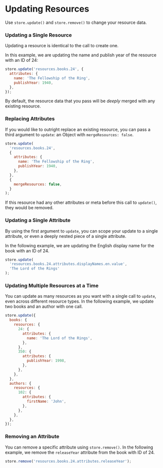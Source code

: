 # Updating Resources

Use `store.update()` and `store.remove()` to change your resource data.

### Updating a Single Resource

Updating a resource is identical to the call to create one.

In this example, we are updating the name and publish year of the resource with an
ID of 24:

```js
store.update('resources.books.24', {
  attributes: {
    name: 'The Fellowship of the Ring',
    publishYear: 1940,
  },
});
```

By default, the resource data that you pass will be _deeply_ merged with any
existing resource.

### Replacing Attributes

If you would like to outright replace an existing resource, you can pass a
third argument to `update`: an Object with `mergeResources: false`.

```js
store.update(
  'resources.books.24',
  {
    attributes: {
      name: 'The Fellowship of the Ring',
      publishYear: 1940,
    },
  },
  {
    mergeResources: false,
  }
);
```

If this resource had any other attributes or meta before this call to `update()`,
they would be removed.

### Updating a Single Attribute

By using the first argument to `update`, you can scope your update to
a single attribute, or even a deeply nested piece of a single attribute.

In the following example, we are updating the English display name for the
book with an ID of 24.

```js
store.update(
  'resources.books.24.attributes.displayNames.en.value',
  'The Lord of the Rings'
);
```

### Updating Multiple Resources at a Time

You can update as many resources as you want with a single call to `update`, even across
different resource types. In the following example, we update two books and an author
with one call.

```js
store.update({
  books: {
    resources: {
      24: {
        attributes: {
          name: 'The Lord of the Rings',
        },
      },
      350: {
        attributes: {
          publishYear: 1998,
        },
      },
    },
  },
  authors: {
    resources: {
      102: {
        attributes: {
          firstName: 'John',
        },
      },
    },
  },
});
```

### Removing an Attribute

You can remove a specific attribute using `store.remove()`. In the following example,
we remove the `releaseYear` attribute from the book with ID of 24.

```js
store.remove('resources.books.24.attributes.releaseYear');
```
